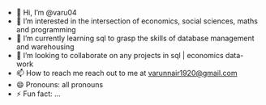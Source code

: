 - 👋 Hi, I’m @varu04
- 👀 I’m interested in the intersection of economics, social sciences, maths and programming
- 🌱 I’m currently learning sql to grasp the skills of database management and warehousing 
- 💞️ I’m looking to collaborate on any projects in sql | economics data-work
- 📫 How to reach me reach out to me at varunnair1920@gmail.com
- 😄 Pronouns: all pronouns
- ⚡ Fun fact: ...

<!---
varu04/varu04 is a ✨ special ✨ repository because its `README.md` (this file) appears on your GitHub profile.
You can click the Preview link to take a look at your changes.
--->
